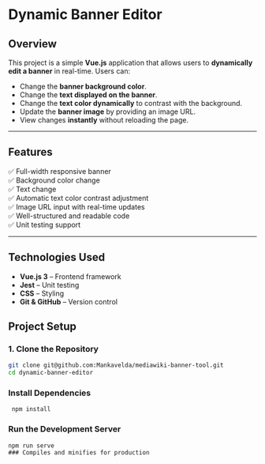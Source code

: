 # **Dynamic Banner Editor**

## **Overview**
This project is a simple **Vue.js** application that allows users to **dynamically edit a banner** in real-time. Users can:
- Change the **banner background color**.
- Change the **text displayed on the banner**.
- Change the **text color dynamically** to contrast with the background.
- Update the **banner image** by providing an image URL.
- View changes **instantly** without reloading the page.

---

## **Features**
✅ Full-width responsive banner  
✅ Background color change  
✅ Text change  
✅ Automatic text color contrast adjustment  
✅ Image URL input with real-time updates  
✅ Well-structured and readable code  
✅ Unit testing support  

---

## **Technologies Used**
- **Vue.js 3** – Frontend framework  
- **Jest** – Unit testing  
- **CSS** – Styling  
- **Git & GitHub** – Version control  
 
## **Project Setup**
### **1. Clone the Repository**

```sh
git clone git@github.com:Mankavelda/mediawiki-banner-tool.git
cd dynamic-banner-editor
```

### Install Dependencies
```
 npm install

```
 ### Run the Development Server


```
npm run serve
### Compiles and minifies for production
